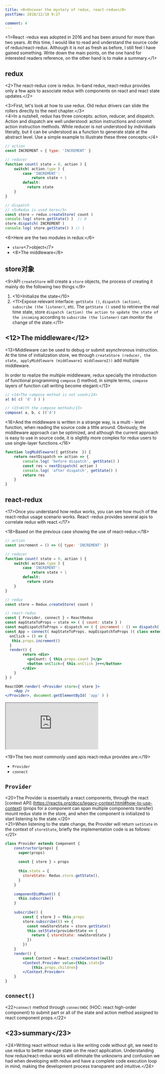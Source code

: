 ```yaml
---
title: <0>Uncover the mystery of redux, react-redux</0>
postTime: 2018/12/18 9:27

comment: 4
---
```


<1>React -redux was adopted in 2016 and has been around for more than two years. At this time, I would like to read and understand the source code of redux/react-redux. Although it is not as fresh as before, I still feel I have gained something. Write down the main points, on the one hand for interested readers reference, on the other hand is to make a summary.</1>

## redux
<2>The react-redux core is redux. In-band redux, react-redux provides only a few apis to associate redux with components on react and react state updates.</2>

<3>First, let's look at how to use redux. Old redux drivers can slide the rollers directly to the next chapter.</3>  
<4>In a nutshell, redux has three concepts: action, reducer, and dispatch. Action and dispatch are well understood: action instructions and commit action instruction methods. While reducer is not understood by individuals literally, but it can be understood as a function to generate state at the abstract level. Use a simple example to illustrate these three concepts:</4>

```js
// action
const INCREMENT = { type: 'INCREMENT' }

// reducer
function count( state = 0, action ) {
    switch( action.type ) {
        case 'INCREMENT':
            return state + 1
        default: 
          return state
    }
}

// dispatch
// <5>Redux is used here</5>
const store = redux.createStore( count )
console.log( store.getState() )  // 0
store.dispatch( INCREMENT )
console.log( store.getState() ) // 1
```

<6>Here are the two modules in redux:</6>
* `store`<7>object</7>
* <8>The middleware</8>


## store对象
<9>API ` createStore ` will create a ` store ` objects, the process of creating it mainly do the following two things:</9>
1. <10>Initialize the state</10>
2. <11>Expose relevant interface: ` getState () `, ` dispatch (action) `, ` subscribe (the listener) `, etc. The ` getState () ` used to retrieve the real time state, store ` dispatch (action) the action to update the state of the incoming ` according to ` subscribe (the listener) ` can monitor the change of the state.</11>


## <12>The middleware</12>
<13>Middleware can be used to debug or submit asynchronous instruction. At the time of initialization store, we through ` createStore (reducer, the state, applyMiddleware (middleware1 middleware2)) ` add multiple middleware.

In order to realize the multiple middleware, redux specially the introduction of functional programming ` compose ` () method, in simple terms, ` compose ` layers of function call writing become elegant:</13>
```js
// <14>The compose method is not used</14>
a( b( c( 'd' ) ) )

// <15>With the compose method</15>
compose( a, b, c )('d')
```
<16>And the middleware is written in a strange way, is a multi - level function, when reading the source code a little around. Obviously, the middleware approach can be optimized, and although the current approach is easy to use in source code, it is slightly more complex for redux users to use single-layer functions.</16>
```js
function logMiddleware({ getState  }) {
    return nextDispatch => action => {
        console.log( 'before dispatch', getState() )
        const res = nextDispatch( action )
        console.log( 'after dispatch', getState() )
        return res
    }
}
```



## react-redux
<17>Once you understand how redux works, you can see how much of the react-redux usage scenario works. React -redux provides several apis to correlate redux with react.</17>

<18>Based on the previous case showing the use of react-redux:</18>

```jsx
// action
const increment = () => ({ type: 'INCREMENT' })

// reducer
function count( state = 0, action ) {
    switch( action.type ) {
        case 'INCREMENT':
            return state + 1
        default: 
          return state
    }
}

// redux
const store = Redux.createStore( count )

// react-redux
const { Provider, connect } = ReactRedux
const mapStateToProps = state => ( { count: state } )
const mapDispatchToProps = dispatch => ( { increment : () => dispatch( increment() ) } )
const App = connect( mapStateToProps, mapDispatchToProps )( class extends React.Component {
  onClick = () => {
   this.props.increment()
  }  
  render() {
        return <div>
          <p>Count: { this.props.count }</p>
          <button onClick={ this.onClick }>+</button>
        </div>
    }
} )

ReactDOM.render( <Provider store={ store }>
    <App />
</Provider>, document.getElementById( 'app' ) )
```

<iframe src="https://terry-su.github.io/BlogCDN/iframes/js/react-redux/demo/index.html?mode=result"></iframe>



<19>The two most commonly used apis react-redux provides are:</19>
* `Provider`
* `connect`



## `Provider`
<20>The Provider is essentially a react components, through the react [context API] (https://reactjs.org/docs/legacy-context.html#how-to-use-context) (props for a component can span multiple components transfer) mount redux state in the store, and when the component is initialized to start listening to the state.</20>    
<21>When listening to the state change, the Provider will return ` setState ` in the context of ` storeState `, briefly the implementation code is as follows:</21>
```jsx
class Provider extends Component {
    constructor(props) {
      super(props)
    
      const { store } = props
    
      this.state = {
        storeState: Redux.store.getState(),
      }
    }
    
    componentDidMount() {
      this.subscribe()
    }
    
    subscribe() {
        const { store } = this.props
        store.subscribe(() => {
          const newStoreState = store.getState()
          this.setState(providerState => {
            return { storeState: newStoreState }
          })
        })
    }
    render() {
        const Context = React.createContext(null)
        <Context.Provider value={this.state}>
            {this.props.children}
        </Context.Provider>
    }
}
```


## `connect()`
<22>` connect ` method through ` connectHOC ` (HOC: react high-order component) to submit part or all of the state and action method assigned to react component props.</22>




## <23>summary</23>
<24>Writing react without redux is like writing code without git, we need to use redux to better manage state on the react application. Understanding how redux/react-redux works will eliminate the unknowns and confusion we had when developing with redux and have a complete code execution loop in mind, making the development process transparent and intuitive.</24>